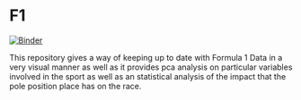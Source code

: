 # F1

[![Binder](https://mybinder.org/badge_logo.svg)](https://mybinder.org/v2/gh/JAMelendezD/F1/master)

This repository gives a way of keeping up to date with Formula 1 Data in a very visual manner as well as it provides pca analysis on particular variables involved in the sport as well as an statistical analysis of the impact that the pole position place has on the race.
